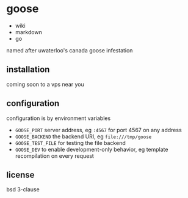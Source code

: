 # goose

- wiki
- markdown
- go

named after uwaterloo's canada goose infestation

## installation

coming soon to a vps near you

## configuration

configuration is by environment variables

- `GOOSE_PORT` server address, eg `:4567` for port 4567 on any address
- `GOOSE_BACKEND` the backend URI, eg `file:///tmp/goose`
- `GOOSE_TEST_FILE` for testing the file backend
- `GOOSE_DEV` to enable development-only behavior, eg template recompilation on every request

## license

bsd 3-clause
